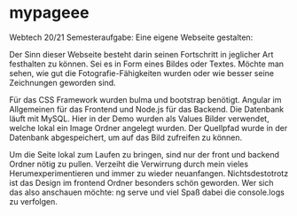 # mypageee
Webtech 20/21 Semesteraufgabe: Eine eigene Webseite gestalten:

Der Sinn dieser Webseite besteht darin seinen Fortschritt in jeglicher Art festhalten zu können. Sei es in Form eines Bildes oder Textes. Möchte man sehen, wie gut die Fotografie-Fähigkeiten wurden oder wie besser seine Zeichnungen geworden sind.  

Für das CSS Framework wurden bulma und bootstrap benötigt. Angular im Allgemeinen für das Frontend und Node.js für das Backend. Die Datenbank läuft mit MySQL.
Hier in der Demo wurden als Values Bilder verwendet, welche lokal ein Image Ordner angelegt wurden. Der Quellpfad wurde in der Datenbank abgespeichert, um auf das Bild zufreifen zu können.

Um die Seite lokal zum Laufen zu bringen, sind  nur der front und backend Ordner nötig zu pullen. Verzeiht die Verwirrung durch mein vieles Herumexperimentieren und immer zu wieder neuanfangen. 
Nichtsdestotrotz ist das Design im frontend Ordner besonders schön geworden. Wer sich das also anschauen möchte: ng serve und viel Spaß dabei die console.logs zu verfolgen.
